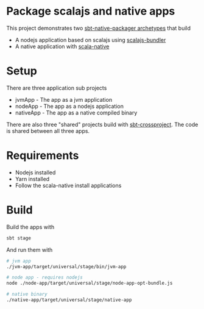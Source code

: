 # Package scalajs and native apps

This project demonstrates two [sbt-native-packager archetypes](http://sbt-native-packager.readthedocs.io/en/latest/introduction.html#archetype-plugins)
that build

- A nodejs application based on scalajs using [scalajs-bundler](https://github.com/scalacenter/scalajs-bundler)
- A native application with [scala-native](https://github.com/scala-native/scala-native)

# Setup

There are three application sub projects

- jvmApp - The app as a jvm application
- nodeApp - The app as a nodejs application
- nativeApp - The app as a native compiled binary

There are also three "shared" projects build with [sbt-crossproject](https://github.com/scala-native/sbt-crossproject).
The code is shared between all three apps.

# Requirements

- Nodejs installed
- Yarn installed
- Follow the scala-native install applications

# Build

Build the apps with

```bash
sbt stage
```

And run them with

```bash
# jvm app
./jvm-app/target/universal/stage/bin/jvm-app

# node app - requires nodejs
node ./node-app/target/universal/stage/node-app-opt-bundle.js

# native binary
./native-app/target/universal/stage/native-app
```